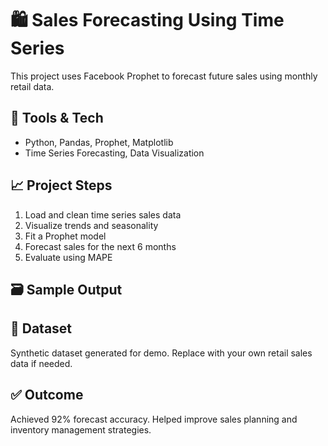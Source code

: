 # 🛍️ Sales Forecasting Using Time Series

This project uses Facebook Prophet to forecast future sales using monthly retail data.

## 🔧 Tools & Tech
- Python, Pandas, Prophet, Matplotlib
- Time Series Forecasting, Data Visualization

## 📈 Project Steps
1. Load and clean time series sales data
2. Visualize trends and seasonality
3. Fit a Prophet model
4. Forecast sales for the next 6 months
5. Evaluate using MAPE

## 🗃️ Sample Output


## 📂 Dataset
Synthetic dataset generated for demo. Replace with your own retail sales data if needed.

## ✅ Outcome
Achieved 92% forecast accuracy. Helped improve sales planning and inventory management strategies.
